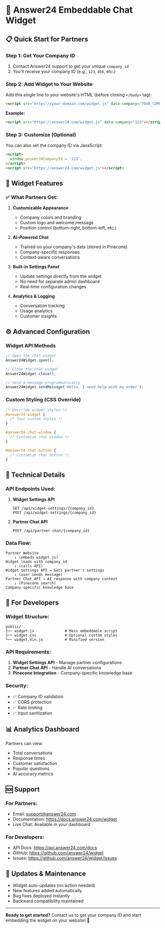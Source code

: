 # 🤖 Answer24 Embeddable Chat Widget

## 📋 **Quick Start for Partners**

### **Step 1: Get Your Company ID**
1. Contact Answer24 support to get your unique `company_id`
2. You'll receive your company ID (e.g., `123`, `456`, etc.)

### **Step 2: Add Widget to Your Website**

Add this single line to your website's HTML (before closing `</body>` tag):

```html
<script src="https://your-domain.com/widget.js" data-company="YOUR_COMPANY_ID"></script>
```

**Example:**
```html
<script src="https://answer24.com/widget.js" data-company="123"></script>
```

### **Step 3: Customize (Optional)**

You can also set the company ID via JavaScript:

```html
<script>
  window.answer24CompanyId = '123';
</script>
<script src="https://answer24.com/widget.js"></script>
```

## 🎨 **Widget Features**

### **✅ What Partners Get:**

1. **Customizable Appearance**
   - Company colors and branding
   - Custom logo and welcome message
   - Position control (bottom-right, bottom-left, etc.)

2. **AI-Powered Chat**
   - Trained on your company's data (stored in Pinecone)
   - Company-specific responses
   - Context-aware conversations

3. **Built-in Settings Panel**
   - Update settings directly from the widget
   - No need for separate admin dashboard
   - Real-time configuration changes

4. **Analytics & Logging**
   - Conversation tracking
   - Usage analytics
   - Customer insights

## ⚙️ **Advanced Configuration**

### **Widget API Methods**

```javascript
// Open the chat widget
Answer24Widget.open();

// Close the chat widget
Answer24Widget.close();

// Send a message programmatically
Answer24Widget.sendMessage('Hello, I need help with my order');
```

### **Custom Styling (CSS Override)**

```css
/* Override widget styles */
#answer24-widget {
  /* Your custom styles */
}

#answer24-chat-window {
  /* Customize chat window */
}

#answer24-chat-button {
  /* Customize chat button */
}
```

## 🔧 **Technical Details**

### **API Endpoints Used:**

1. **Widget Settings API**
   ```
   GET /api/widget-settings/{company_id}
   POST /api/widget-settings/{company_id}
   ```

2. **Partner Chat API**
   ```
   POST /api/partner-chat/{company_id}
   ```

### **Data Flow:**

```
Partner Website
    ↓ (embeds widget.js)
Widget loads with company_id
    ↓ (calls API)
Widget Settings API → Gets partner's settings
    ↓ (user sends message)
Partner Chat API → AI response with company context
    ↓ (Pinecone search)
Company-specific knowledge base
```

## 🚀 **For Developers**

### **Widget Structure:**

```
public/
├── widget.js              # Main embeddable script
├── widget.css             # Optional custom styles
└── widget.min.js          # Minified version
```

### **API Requirements:**

1. **Widget Settings API** - Manage partner configurations
2. **Partner Chat API** - Handle AI conversations
3. **Pinecone Integration** - Company-specific knowledge base

### **Security:**

- ✅ Company ID validation
- ✅ CORS protection
- ✅ Rate limiting
- ✅ Input sanitization

## 📊 **Analytics Dashboard**

Partners can view:
- Total conversations
- Response times
- Customer satisfaction
- Popular questions
- AI accuracy metrics

## 🆘 **Support**

### **For Partners:**
- Email: support@answer24.com
- Documentation: https://docs.answer24.com/widget
- Live Chat: Available in your dashboard

### **For Developers:**
- API Docs: https://api.answer24.com/docs
- GitHub: https://github.com/answer24/widget
- Issues: https://github.com/answer24/widget/issues

## 🔄 **Updates & Maintenance**

- Widget auto-updates (no action needed)
- New features added automatically
- Bug fixes deployed instantly
- Backward compatibility maintained

---

**Ready to get started?** Contact us to get your company ID and start embedding the widget on your website! 🚀
